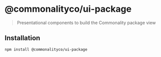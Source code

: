 # @commonalityco/ui-package
> Presentational components to build the Commonality package view
## Installation

```sh
npm install @commonalityco/ui-package
```